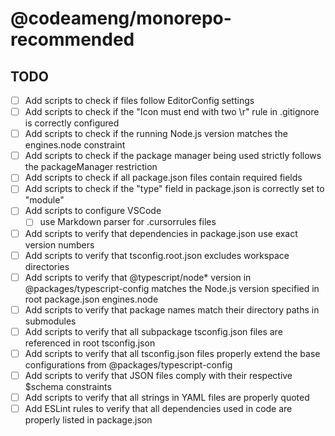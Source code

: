 # @codeameng/monorepo-recommended

## TODO

- [ ] Add scripts to check if files follow EditorConfig settings
- [ ] Add scripts to check if the "Icon must end with two \r" rule in .gitignore is correctly configured
- [ ] Add scripts to check if the running Node.js version matches the engines.node constraint
- [ ] Add scripts to check if the package manager being used strictly follows the packageManager restriction
- [ ] Add scripts to check if all package.json files contain required fields
- [ ] Add scripts to check if the "type" field in package.json is correctly set to "module"
- [ ] Add scripts to configure VSCode
  - [ ] use Markdown parser for .cursorrules files
- [ ] Add scripts to verify that dependencies in package.json use exact version numbers
- [ ] Add scripts to verify that tsconfig.root.json excludes workspace directories
- [ ] Add scripts to verify that @typescript/node\* version in @packages/typescript-config matches the Node.js version specified in root package.json engines.node
- [ ] Add scripts to verify that package names match their directory paths in submodules
- [ ] Add scripts to verify that all subpackage tsconfig.json files are referenced in root tsconfig.json
- [ ] Add scripts to verify that all tsconfig.json files properly extend the base configurations from @packages/typescript-config
- [ ] Add scripts to verify that JSON files comply with their respective $schema constraints
- [ ] Add scripts to verify that all strings in YAML files are properly quoted
- [ ] Add ESLint rules to verify that all dependencies used in code are properly listed in package.json
